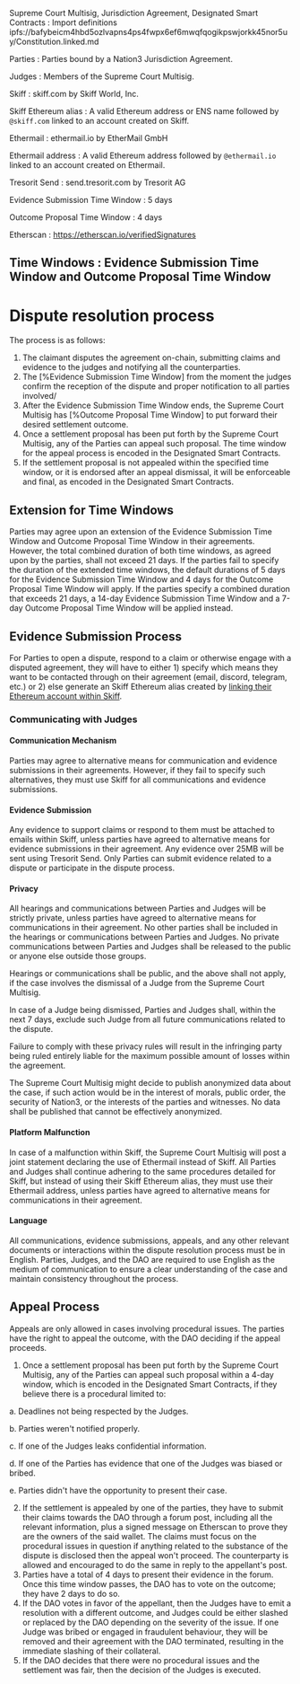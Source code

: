 Supreme Court Multisig, Jurisdiction Agreement, Designated Smart Contracts
: Import definitions ipfs://bafybeicm4hbd5ozlvapns4ps4fwpx6ef6mwqfqogikpswjorkk45nor5uy/Constitution.linked.md

Parties
: Parties bound by a Nation3 Jurisdiction Agreement.

Judges
: Members of the Supreme Court Multisig.

Skiff
: skiff.com by Skiff World, Inc.

Skiff Ethereum alias
: A valid Ethereum address or ENS name followed by `@skiff.com` linked to an account created on Skiff.

Ethermail
: ethermail.io by EtherMail GmbH

Ethermail address
: A valid Ethereum address followed by `@ethermail.io` linked to an account created on Ethermail.

Tresorit Send
: send.tresorit.com by Tresorit AG

Evidence Submission Time Window
: 5 days

Outcome Proposal Time Window
: 4 days

Etherscan
: https://etherscan.io/verifiedSignatures

Time Windows
: Evidence Submission Time Window and Outcome Proposal Time Window
---

# Dispute resolution process

The process is as follows:

1. The claimant disputes the agreement on-chain, submitting claims and evidence to the judges and notifying all the counterparties.
2. The [%Evidence Submission Time Window] from the moment the judges confirm the reception of the dispute and proper notification to all parties involved/
3. After the Evidence Submission Time Window ends, the Supreme Court Multisig has [%Outcome Proposal Time Window] to put forward their desired settlement outcome.
4. Once a settlement proposal has been put forth by the Supreme Court Multisig, any of the Parties can appeal such proposal. The time window for the appeal process is encoded in the Designated Smart Contracts.
5. If the settlement proposal is not appealed within the specified time window, or it is endorsed after an appeal dismissal, it will be enforceable and final, as encoded in the Designated Smart Contracts.

## Extension for Time Windows
Parties may agree upon an extension of the Evidence Submission Time Window and Outcome Proposal Time Window in their agreements. However, the total combined duration of both time windows, as agreed upon by the parties, shall not exceed 21 days. If the parties fail to specify the duration of the extended time windows, the default durations of 5 days for the Evidence Submission Time Window and 4 days for the Outcome Proposal Time Window will apply. If the parties specify a combined duration that exceeds 21 days, a 14-day Evidence Submission Time Window and a 7-day Outcome Proposal Time Window will be applied instead.

## Evidence Submission Process

For Parties to open a dispute, respond to a claim or otherwise engage with a disputed agreement, they will have to either 1) specify which means they want to be contacted through on their agreement (email, discord, telegram, etc.) or 2) else generate an Skiff Ethereum alias created by [linking their Ethereum account within Skiff](https://skiff.com/blog/ethereum-wallet-email). 

### Communicating with Judges

#### Communication Mechanism

Parties may agree to alternative means for communication and evidence submissions in their agreements. However, if they fail to specify such alternatives, they must use Skiff for all communications and evidence submissions.

#### Evidence Submission

Any evidence to support claims or respond to them must be attached to emails within Skiff, unless parties have agreed to alternative means for evidence submissions in their agreement. Any evidence over 25MB will be sent using Tresorit Send. Only Parties can submit evidence related to a dispute or participate in the dispute process.


#### Privacy

All hearings and communications between Parties and Judges will be strictly private, unless parties have agreed to alternative means for communications in their agreement. No other parties shall be included in the hearings or communications between Parties and Judges. No private communications between Parties and Judges shall be released to the public or anyone else outside those groups.

Hearings or communications shall be public, and the above shall not apply, if the case involves the dismissal of a Judge from the Supreme Court Multisig.

In case of a Judge being dismissed, Parties and Judges shall, within the next 7 days, exclude such Judge from all future communications related to the dispute.

Failure to comply with these privacy rules will result in the infringing party being ruled entirely liable for the maximum possible amount of losses within the agreement.

The Supreme Court Multisig might decide to publish anonymized data about the case, if such action would be in the interest of morals, public order, the security of Nation3, or the interests of the parties and witnesses. No data shall be published that cannot be effectively anonymized.

#### Platform Malfunction

In case of a malfunction within Skiff, the Supreme Court Multisig will post a joint statement declaring the use of Ethermail instead of Skiff. All Parties and Judges shall continue adhering to the same procedures detailed for Skiff, but instead of using their Skiff Ethereum alias, they must use their Ethermail address, unless parties have agreed to alternative means for communications in their agreement.

#### Language
All communications, evidence submissions, appeals, and any other relevant documents or interactions within the dispute resolution process must be in English. Parties, Judges, and the DAO are required to use English as the medium of communication to ensure a clear understanding of the case and maintain consistency throughout the process.

## Appeal Process
Appeals are only allowed in cases involving procedural issues. The parties have the right to appeal the outcome, with the DAO deciding if the appeal proceeds.
1. Once a settlement proposal has been put forth by the Supreme Court Multisig, any of the Parties can appeal such proposal within a 4-day window, which is encoded in the Designated Smart Contracts, if they believe there is a procedural limited to:

a. Deadlines not being respected by the Judges.

b. Parties weren't notified properly.

c. If one of the Judges leaks confidential information.

d. If one of the Parties has evidence that one of the Judges was biased or bribed.

e. Parties didn't have the opportunity to present their case.

2. If the settlement is appealed by one of the parties, they have to submit their claims towards the DAO through a forum post, including all the relevant information, plus a signed message on Etherscan to prove they are the owners of the said wallet. The claims must focus on the procedural issues in question if anything related to the substance of the dispute is disclosed then the appeal won't proceed. The counterparty is allowed and encouraged to do the same in reply to the appellant's post.
3. Parties have a total of 4 days to present their evidence in the forum. Once this time window passes, the DAO has to vote on the outcome; they have 2 days to do so.
4. If the DAO votes in favor of the appellant, then the Judges have to emit a resolution with a different outcome, and Judges could be either slashed or replaced by the DAO depending on the severity of the issue. If one Judge was bribed or engaged in fraudulent behaviour, they will be removed and their agreement with the DAO terminated, resulting in the immediate slashing of their collateral.
5. If the DAO decides that there were no procedural issues and the settlement was fair, then the decision of the Judges is executed.

